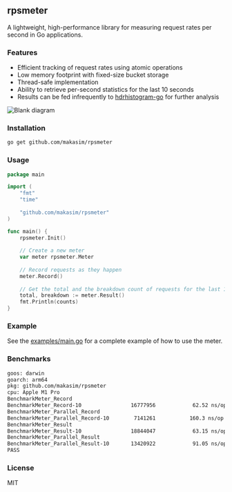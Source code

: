 ## rpsmeter

A lightweight, high-performance library for measuring request rates per second in Go applications.

### Features

- Efficient tracking of request rates using atomic operations
- Low memory footprint with fixed-size bucket storage
- Thread-safe implementation
- Ability to retrieve per-second statistics for the last 10 seconds
- Results can be fed infrequently to [hdrhistogram-go](https://github.com/HdrHistogram/hdrhistogram-go) for further analysis

![Blank diagram](https://github.com/user-attachments/assets/45f15804-868b-40aa-ba51-dcb42d329336)

### Installation

```bash
go get github.com/makasim/rpsmeter
```

### Usage

```go
package main

import (
    "fmt"
    "time"
    
    "github.com/makasim/rpsmeter"
)

func main() {
	rpsmeter.Init()
	
    // Create a new meter
    var meter rpsmeter.Meter
    
    // Record requests as they happen
    meter.Record()
    
    // Get the total and the breakdown count of requests for the last 10 seconds
    total, breakdown := meter.Result()
    fmt.Println(counts)
}
```

### Example

See the [examples/main.go](examples/main.go) for a complete example of how to use the meter.

### Benchmarks

```bash
goos: darwin
goarch: arm64
pkg: github.com/makasim/rpsmeter
cpu: Apple M1 Pro
BenchmarkMeter_Record
BenchmarkMeter_Record-10             	16777956	        62.52 ns/op	       0 B/op	       0 allocs/op
BenchmarkMeter_Parallel_Record
BenchmarkMeter_Parallel_Record-10    	 7141261	       160.3 ns/op	       0 B/op	       0 allocs/op
BenchmarkMeter_Result
BenchmarkMeter_Result-10             	18844047	        63.15 ns/op	       0 B/op	       0 allocs/op
BenchmarkMeter_Parallel_Result
BenchmarkMeter_Parallel_Result-10    	13420922	        91.05 ns/op	       0 B/op	       0 allocs/op
PASS
```

### License

MIT
